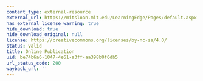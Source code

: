 ```yaml
---
content_type: external-resource
external_url: https://mitsloan.mit.edu/LearningEdge/Pages/default.aspx
has_external_license_warning: true
hide_download: true
hide_download_original: null
license: https://creativecommons.org/licenses/by-nc-sa/4.0/
status: valid
title: Online Publication
uid: be74b6a6-1047-4e61-a3ff-aa398b0f6db5
url_status_code: 200
wayback_url: ''
---
```


